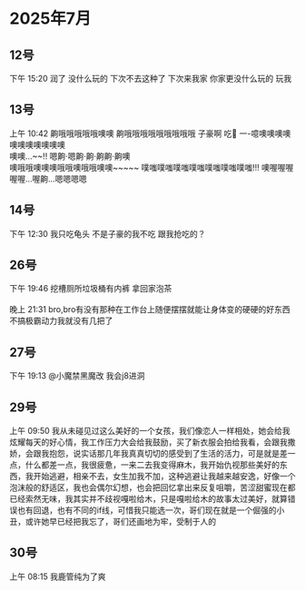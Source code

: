 # 2025年7月

<script setup lang="ts">
import { QTagColors } from 'fake-qq-ui';

</script>

## 12号

<q-window title="我的世界话题群">
    <q-tip>下午 15:20</q-tip>
    <q-text name="⩌⩊⩌." tag="LV100 群犯人(少女控" :tag-color="QTagColors.purple" avatar="https://q2.qlogo.cn/headimg_dl?dst_uin=2944162986&spec=100">润了</q-text>
    <q-text name="⩌⩊⩌." tag="LV100 群犯人(少女控" :tag-color="QTagColors.purple" avatar="https://q2.qlogo.cn/headimg_dl?dst_uin=2944162986&spec=100">没什么玩的</q-text>
    <q-text name="⩌⩊⩌." tag="LV100 群犯人(少女控" :tag-color="QTagColors.purple" avatar="https://q2.qlogo.cn/headimg_dl?dst_uin=2944162986&spec=100">下次不去这种了</q-text>
    <q-text name="良樱" tag="LV100 花飞" :tag-color="QTagColors.blue" avatar="https://q2.qlogo.cn/headimg_dl?dst_uin=488741813&spec=100">下次来我家</q-text>
    <q-text name="⩌⩊⩌." tag="LV100 群犯人(少女控" :tag-color="QTagColors.purple" avatar="https://q2.qlogo.cn/headimg_dl?dst_uin=2944162986&spec=100">你家更没什么玩的</q-text>
    <q-text name="良樱" tag="LV100 花飞" :tag-color="QTagColors.blue" avatar="https://q2.qlogo.cn/headimg_dl?dst_uin=488741813&spec=100">玩我</q-text>

</q-window>

## 13号

<q-window title="我的世界话题群">
    <q-tip>上午 10:42</q-tip>
    <q-text name="⩌⩊⩌." tag="LV100 群犯人(少女控" :tag-color="QTagColors.purple" avatar="https://q2.qlogo.cn/headimg_dl?dst_uin=2944162986&spec=100">齁哦哦哦哦哦噢噢</q-text>
    <q-text name="⩌⩊⩌." tag="LV100 群犯人(少女控" :tag-color="QTagColors.purple" avatar="https://q2.qlogo.cn/headimg_dl?dst_uin=2944162986&spec=100">齁哦哦哦哦哦哦哦哦哦</q-text>
    <q-text name="⩌⩊⩌." tag="LV100 群犯人(少女控" :tag-color="QTagColors.purple" avatar="https://q2.qlogo.cn/headimg_dl?dst_uin=2944162986&spec=100">子豪啊</q-text>
    <q-text name="⩌⩊⩌." tag="LV100 群犯人(少女控" :tag-color="QTagColors.purple" avatar="https://q2.qlogo.cn/headimg_dl?dst_uin=2944162986&spec=100">吃🐔</q-text>
    <q-text name="⩌⩊⩌." tag="LV100 群犯人(少女控" :tag-color="QTagColors.purple" avatar="https://q2.qlogo.cn/headimg_dl?dst_uin=2944162986&spec=100">一-噫噢噢噢噢噢噢噢噢噢噢噢<br>噢噢…~~!! 嗯齁·嗯齁·齁·齁齁·齁噢<br>噢哦哦噢噢噢哦哦噢哦哦噢噢~~~~~</q-text>
    <q-text name="⩌⩊⩌." tag="LV100 群犯人(少女控" :tag-color="QTagColors.purple" avatar="https://q2.qlogo.cn/headimg_dl?dst_uin=2944162986&spec=100">噗嗤噗嗤噗嗤噗嗤噗嗤噗嗤噗嗤!!!</q-text>
    <q-text name="⩌⩊⩌." tag="LV100 群犯人(少女控" :tag-color="QTagColors.purple" avatar="https://q2.qlogo.cn/headimg_dl?dst_uin=2944162986&spec=100">噢喔喔喔喔喔…喔齁…嗯嗯嗯嗯</q-text>

</q-window>

## 14号

<q-window title="我的世界话题群">
    <q-tip>下午 12:30</q-tip>
    <q-text name="良樱" tag="LV100 花飞" :tag-color="QTagColors.blue" avatar="https://q2.qlogo.cn/headimg_dl?dst_uin=488741813&spec=100">我只吃龟头</q-text>
    <q-text name="良樱" tag="LV100 花飞" :tag-color="QTagColors.blue" avatar="https://q2.qlogo.cn/headimg_dl?dst_uin=488741813&spec=100">不是子豪的我不吃</q-text>
    <q-text name="🀀" tag="LV100 传奇抗压王🐢" :tag-color="QTagColors.purple" avatar="https://q2.qlogo.cn/headimg_dl?dst_uin=2860986565&spec=100" >跟我抢吃的？</q-text>

</q-window>

## 26号

<q-window title="我的世界话题群">
    <q-tip>下午 19:46</q-tip>
    <q-text name="🀀" tag="LV100 传奇抗压王🐢" :tag-color="QTagColors.purple" avatar="https://q2.qlogo.cn/headimg_dl?dst_uin=2860986565&spec=100" >挖槽厕所垃圾桶有内裤</q-text>
    <q-text name="🥔" tag="LV100 烧土豆" :tag-color="QTagColors.purple" avatar="https://q2.qlogo.cn/headimg_dl?dst_uin=3442827834&spec=100" >拿回家泡茶</q-text>
</q-window>

<br>
<br>

<q-window title="Minecraft服务器">
    <q-tip>晚上 21:31</q-tip>
    <q-text name="Li_qingshan" avatar="https://q2.qlogo.cn/headimg_dl?dst_uin=2939004685&spec=100" >bro,bro有没有那种在工作台上随便摆摆就能让身体变的硬硬的好东西</q-text>
    <q-text name="wangyuxiao"  avatar="https://q2.qlogo.cn/headimg_dl?dst_uin=3442827834&spec=100" >不搞极霸动力我就没有几把了</q-text>
</q-window>

## 27号

<q-window title="我的世界话题群">
    <q-tip>下午 19:13</q-tip>
    <q-reply target="小魔禁黑魔改" replyText="但是从不会打黑8进洞" name="重奏六弦" tag="LV100 花飞" :tag-color="QTagColors.purple" avatar="https://q2.qlogo.cn/headimg_dl?dst_uin=488741813&spec=100" ><a at>@小魔禁黑魔改</a> 我会j8进洞</q-reply>

</q-window>

## 29号

<q-window title="我的世界话题群">
    <q-tip>上午 09:50</q-tip>
    <q-text name="⛰️" tag="LV100 🖕🏻" :tag-color="QTagColors.blue" avatar="https://q2.qlogo.cn/headimg_dl?dst_uin=2939004685&spec=100" >我从未碰见过这么美好的一个女孩，我们像恋人一样相处，她会给我炫耀每天的好心情，我工作压力大会给我鼓励，买了新衣服会拍给我看，会跟我撒娇，会跟我抱怨，说实话那几年我真真切切的感受到了生活的活力，可是就是差一点，什么都差一点，我很疲惫，一来二去我变得麻木，我开始仇视那些美好的东西，我开始逃避，相亲不去，女生加我不加，这种逃避让我越来越安逸，好像一个泡沫般的舒适区，我也会偶尔幻想，也会把回忆拿出来反复咀嚼，苦涩甜蜜现在都已经索然无味，我其实并不歧视嘎啦给木，只是嘎啦给木的故事太过美好，就算错误也有回退，也有不同的if线，可惜我只能选一次，哥们现在就是一个倔强的小丑，或许她早已经把我忘了，哥们还画地为牢，受制于人的</q-text>
</q-window>

## 30号

<q-window title="我的世界话题群">
    <q-tip>上午 08:15</q-tip>
    <q-text name="🥚吃了把🥚" tag="LV53 egg lsp" :tag-color="QTagColors.purple" avatar="https://q2.qlogo.cn/headimg_dl?dst_uin=941486856&spec=100" >我鹿管纯为了爽</q-text>

</q-window>